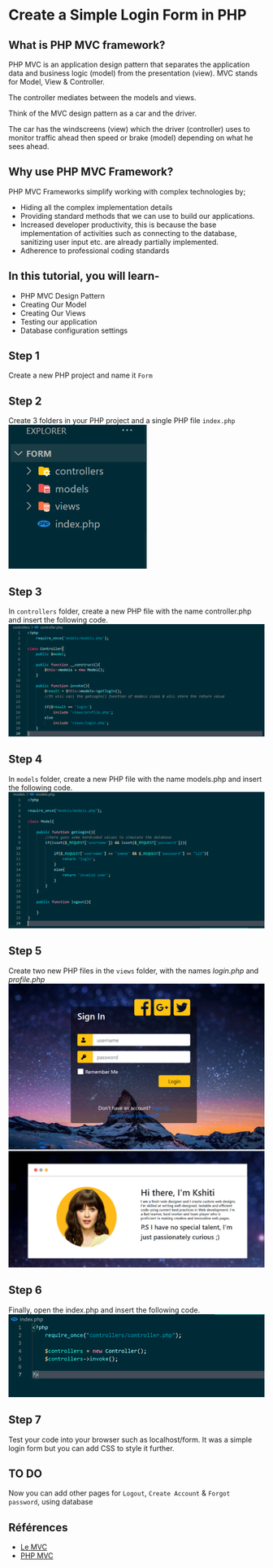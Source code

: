 # Create a Simple Login Form in PHP

## What is PHP MVC framework?
PHP MVC is an application design pattern that separates the application data and business logic (model) from the presentation (view). MVC stands for Model, View & Controller.

The controller mediates between the models and views.

Think of the MVC design pattern as a car and the driver.

The car has the windscreens (view) which the driver (controller) uses to monitor traffic ahead then speed or brake (model) depending on what he sees ahead.

## Why use PHP MVC Framework?

PHP MVC Frameworks simplify working with complex technologies by;
* Hiding all the complex implementation details
* Providing standard methods that we can use to build our applications.
* Increased developer productivity, this is because the base implementation of activities such as connecting to the database, sanitizing user input etc. are already partially implemented.
* Adherence to professional coding standards

## In this tutorial, you will learn-

* PHP MVC Design Pattern
* Creating Our Model
* Creating Our Views
* Testing our application
* Database configuration settings

## Step 1
Create a new PHP project and name it ``Form``

## Step 2
Create 3 folders in your PHP project and a single PHP file ``index.php``
![Step 2](assets/images/folders.png)

## Step 3
In ``controllers`` folder, create a new PHP file with the name controller.php and insert the following code.
![Step 3](assets/images/controller.png)

## Step 4
In ``models`` folder, create a new PHP file with the name models.php and insert the following code.
![Step 4](assets/images/model.png)

## Step 5
Create two new PHP files in the ``views`` folder, with the names _login.php_ and _profile.php_
![Step 5_login](assets/images/login.png)
![Step 5_profile](assets/images/profile.png)

## Step 6
Finally, open the index.php and insert the following code.
![Step 5_profile](assets/images/index.png)

## Step 7
Test your code into your browser such as localhost/form. It was a simple login form but you can add CSS to style it further.

## TO DO
Now you can add other pages for ``Logout``, ``Create Account`` & ``Forgot password``, using database


## Références
* [Le MVC](https://nouvelle-techno.fr/actualites/live-coding-php-oriente-objet-le-mvc)
* [PHP MVC](http://thecodetutorial.com/php-mvc)
